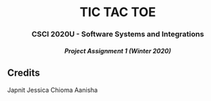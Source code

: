 <h1 align="center"> TIC TAC TOE </h1>
<h3 align="center"> CSCI 2020U - Software Systems and Integrations </h3>
<h5 align="center"> Project Assignment 1 (Winter 2020) </h5>


<!-- CREDITS -->
<h2 id="credits"> Credits</h2>

Japnit  Jessica   Chioma   Aanisha
